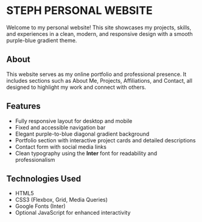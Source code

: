 # STEPH PERSONAL WEBSITE


Welcome to my personal website! This site showcases my projects, skills, and experiences in a clean, modern, and responsive design with a smooth purple-blue gradient theme.

## About

This website serves as my online portfolio and professional presence. It includes sections such as About Me, Projects, Affiliations, and Contact, all designed to highlight my work and connect with others.

## Features

- Fully responsive layout for desktop and mobile  
- Fixed and accessible navigation bar  
- Elegant purple-to-blue diagonal gradient background  
- Portfolio section with interactive project cards and detailed descriptions  
- Contact form with social media links  
- Clean typography using the **Inter** font for readability and professionalism

## Technologies Used

- HTML5  
- CSS3 (Flexbox, Grid, Media Queries)  
- Google Fonts (Inter)  
- Optional JavaScript for enhanced interactivity 
